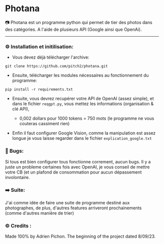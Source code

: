 # Photana

📷 Photana est un programme python qui permet de tier des photos dans des catégories. A l'aide de plusieurs API (Google ainsi que OpenAi). 

---
### ⚙️ Installation et initilisation: 

- Vous devez déjà télécharger l'archive:
```
git clone https://github.com/pitch2/photana.git
```

- Ensuite, télécharger les modules nécessaires au fonctionnement du programme:
```
pip install -r requirements.txt
```

- Ensuite, vous devrez recupérer votre API de OpenAI (assez simple), et dans le fichier ```reqgpt.py```, vous mettez les informations (organisation & clé API), 
    - 0,002 dollars pour 1000 tokens = 750 mots (le programme ne vous couteras cassiment rien)
      
- Enfin il faut configurer Google Vision, comme la manipulation est assez longue je vous laisse regarder dans le fichier ```explication_google.txt```

### 🛑 Bugs:
Si tous est bien configurer tous fonctionne correment, aucun bugs. Il y a juste un probleme certaines fois avec OpenAI, je vous conseil de mettre votre CB (et un plafond de consommation pour aucun dépassement involontaire.                                         

### ➡️ Suite:
J'ai comme idée de faire une suite de programme destiné aux photographes, de plus, d'autres features arriveront prochainements (comme d'autres manière de trier)

### ©️ Credits :
Made 100% by Adrien Pichon. The beginning of the project dated 8/09/23.

